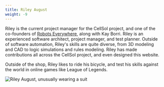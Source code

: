 ```yaml
---
title: Riley August
weight: -9
---
```


Riley is the current project manager for the CellSol project, and one of the co-founders of [Robots Everywhere](https://www.robots-everywhere.com), along with Kay Borri. Riley is an experienced software
architect, project manager, and test planner. Outside of software automation, Riley's skills are quite diverse, from 3D modeling and CAD to logic simulations and rules modeling. Riley has made contributions
all across the CellSol project, and even designed this website.

Outside of the shop, Riley likes to ride his bicycle, and test his skills against the world in online games like League of Legends.

![Riley August, unusually wearing a suit](../riley_profile.jpg)